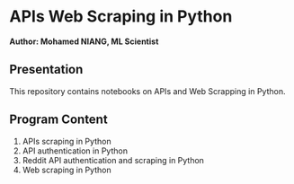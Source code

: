 # APIs Web Scraping in Python

**Author: Mohamed NIANG, ML Scientist**

## Presentation

This repository contains notebooks on APIs and Web Scrapping in Python.

## Program Content

1. APIs scraping in Python
2. API authentication in Python
3. Reddit API authentication and scraping in Python
4. Web scraping in Python
